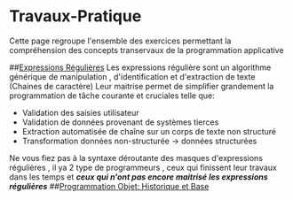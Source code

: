 # Travaux-Pratique

Cette page regroupe l'ensemble des exercices permettant la compréhension des concepts transervaux de la programmation applicative

##[Expressions Régulières](https://github.com/mriam123456/Travaux-Pratique/blob/master/Regex101.md)
Les expressions régulière sont un algorithme générique de manipulation , d'identification et d'extraction de texte (Chaines de caractère) 
Leur maitrise permet de simplifier grandement la programmation de tâche courante et cruciales telle que:

 * Validation des saisies utilisateur
 * Validation de données provenant de systèmes tierces
 * Extraction automatisée de chaîne sur un corps de texte non structuré
 * Transformation données non-structurée -> données structurées

Ne vous fiez pas à la syntaxe déroutante des masques d'expressions régulières , il ya 2 type de programmeurs , ceux qui finissent leur travaux dans les temps et  _**ceux qui n'ont pas encore maitrisé les expressions régulières**_
##[Programmation Objet: Historique et Base](https://github.com/mriam123456/Travaux-Pratique/blob/master/ProgrammationObjet101.md)
